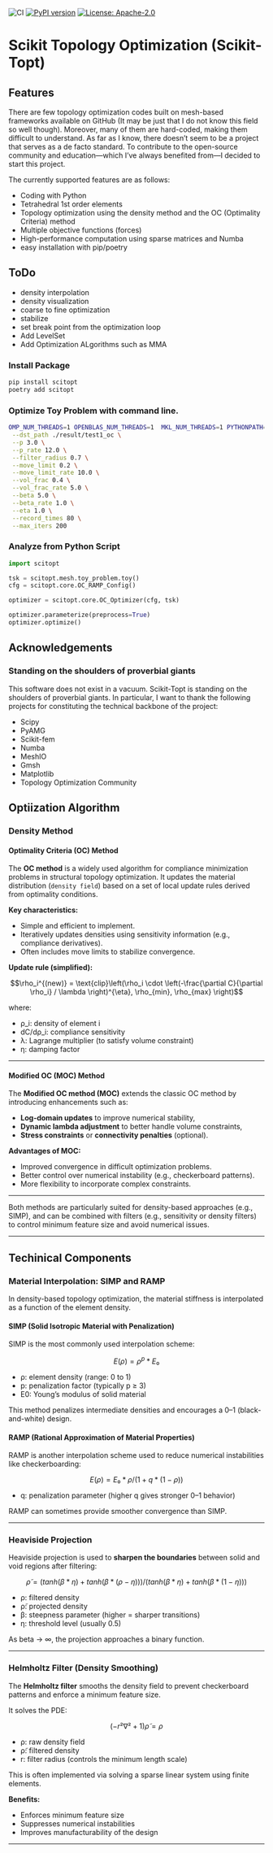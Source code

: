 ![CI](https://github.com/kevin-tofu/scikit-topt/actions/workflows/python-tests.yml/badge.svg)
[![PyPI version](https://img.shields.io/pypi/v/scitopt.svg?cacheSeconds=60)](https://pypi.org/project/scitopt/)
[![License: Apache-2.0](https://img.shields.io/badge/License-Apache%202.0-blue.svg)](https://opensource.org/licenses/Apache-2.0)

# Scikit Topology Optimization (Scikit-Topt)
## Features
 There are few topology optimization codes built on mesh-based frameworks available on GitHub (It may be just that I do not know this field so well though). Moreover, many of them are hard-coded, making them difficult to understand. As far as I know, there doesn’t seem to be a project that serves as a de facto standard. To contribute to the open-source community and education—which I’ve always benefited from—I decided to start this project. 
 
  The currently supported features are as follows:
- Coding with Python  
- Tetrahedral 1st order elements  
- Topology optimization using the density method and the OC (Optimality Criteria) method  
- Multiple objective functions (forces)  
- High-performance computation using sparse matrices and Numba  
- easy installation with pip/poetry



## ToDo
- density interpolation
- density visualization
- coarse to fine optimization
- stabilize
- set break point from the optimization loop
- Add LevelSet
- Add Optimization ALgorithms such as MMA

### Install Package
```bash
pip install scitopt
poetry add scitopt
```

### Optimize Toy Problem with command line.
```bash
OMP_NUM_THREADS=1 OPENBLAS_NUM_THREADS=1  MKL_NUM_THREADS=1 PYTHONPATH=./ python ./scitopt/core/optimizer/oc.py \
 --dst_path ./result/test1_oc \
 --p 3.0 \
 --p_rate 12.0 \
 --filter_radius 0.7 \
 --move_limit 0.2 \
 --move_limit_rate 10.0 \
 --vol_frac 0.4 \
 --vol_frac_rate 5.0 \
 --beta 5.0 \
 --beta_rate 1.0 \
 --eta 1.0 \
 --record_times 80 \
 --max_iters 200
```

### Analyze from Python Script

```Python
import scitopt

tsk = scitopt.mesh.toy_problem.toy()
cfg = scitopt.core.OC_RAMP_Config()

optimizer = scitopt.core.OC_Optimizer(cfg, tsk)

optimizer.parameterize(preprocess=True)
optimizer.optimize()
```


## Acknowledgements
### Standing on the shoulders of proverbial giants
 This software does not exist in a vacuum.
Scikit-Topt is standing on the shoulders of proverbial giants. In particular, I want to thank the following projects for constituting the technical backbone of the project:
 - Scipy
 - PyAMG
 - Scikit-fem
 - Numba
 - MeshIO
 - Gmsh
 - Matplotlib
 - Topology Optimization Community


## Optiization Algorithm
### Density Method
#### Optimality Criteria (OC) Method

The **OC method** is a widely used algorithm for compliance minimization problems in structural topology optimization. It updates the material distribution (`density field`) based on a set of local update rules derived from optimality conditions.

**Key characteristics:**
- Simple and efficient to implement.
- Iteratively updates densities using sensitivity information (e.g., compliance derivatives).
- Often includes move limits to stabilize convergence.

**Update rule (simplified):**
```math
\rho_i^{(new)} = \text{clip}\left(\rho_i \cdot \left(-\frac{\partial C}{\partial \rho_i} / \lambda \right)^{\eta}, \rho_{min}, \rho_{max} \right)
```
where:
- ρ_i: density of element i
- dC/dρ_i: compliance sensitivity
- λ: Lagrange multiplier (to satisfy volume constraint)
- η: damping factor

---

#### Modified OC (MOC) Method

The **Modified OC method (MOC)** extends the classic OC method by introducing enhancements such as:
- **Log-domain updates** to improve numerical stability,
- **Dynamic lambda adjustment** to better handle volume constraints,
- **Stress constraints** or **connectivity penalties** (optional).

**Advantages of MOC:**
- Improved convergence in difficult optimization problems.
- Better control over numerical instability (e.g., checkerboard patterns).
- More flexibility to incorporate complex constraints.

---

Both methods are particularly suited for density-based approaches (e.g., SIMP), and can be combined with filters (e.g., sensitivity or density filters) to control minimum feature size and avoid numerical issues.

---

## Techinical Components
### Material Interpolation: SIMP and RAMP
In density-based topology optimization, the material stiffness is interpolated as a function of the element density.

#### SIMP (Solid Isotropic Material with Penalization)
SIMP is the most commonly used interpolation scheme:

```math
E(ρ) = ρ^p * E₀
```

- ρ: element density (range: 0 to 1)
- p: penalization factor (typically p ≥ 3)
- E0: Young’s modulus of solid material




This method penalizes intermediate densities and encourages a 0–1 (black-and-white) design.

####  RAMP (Rational Approximation of Material Properties)

RAMP is another interpolation scheme used to reduce numerical instabilities like checkerboarding:

```math
E(ρ) = E₀ * ρ / (1 + q * (1 - ρ))
```

- q: penalization parameter (higher q gives stronger 0–1 behavior)


RAMP can sometimes provide smoother convergence than SIMP.

---

### Heaviside Projection

Heaviside projection is used to **sharpen the boundaries** between solid and void regions after filtering:

```math
ρ̃ = (tanh(β * η) + tanh(β * (ρ - η))) / (tanh(β * η) + tanh(β * (1 - η)))
```

- ρ: filtered density
- ρ̃: projected density
- β: steepness parameter (higher = sharper transitions)
- η: threshold level (usually 0.5)

As beta → ∞, the projection approaches a binary function.

---

### Helmholtz Filter (Density Smoothing)

The **Helmholtz filter** smooths the density field to prevent checkerboard patterns and enforce a minimum feature size.

It solves the PDE:

```math
(-r² ∇² + 1) ρ̃ = ρ
```

- ρ: raw density field  
- ρ̃: filtered density  
- r: filter radius (controls the minimum length scale)

This is often implemented via solving a sparse linear system using finite elements.

**Benefits:**
- Enforces minimum feature size
- Suppresses numerical instabilities
- Improves manufacturability of the design

---

